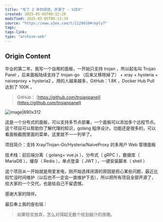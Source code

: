 ```yaml
---
title: "写了 2 年的项目，开源了 - V2EX"
created: 2025-05-05T00:12:29
modified: 2025-05-05T00:12:34
source: "https://www.v2ex.com/t/1129610#reply7"
tags:
tags-link:
type: "archive-web"
---
```


## Origin Content

毕业的第二年，我写一个自用的面板，一开始只支持 trojan ，所以起名叫 Trojan Panel ，后来面板陆续支持了 trojan-go （后来又移除掉了） + xray + hysteria + naiveproxy + hysteria2 。用的人越来越多，GitHub：1.8K ，Docker Hub Pull 达到了 100K 。

> GitHub： [https://github.com/trojanpanel](https://github.com/trojanpanel)

![image|690x312](https://imgur.com/qSr8CSK.png)

这是一个分布式的面板，可以支持多节点部署，一个面板可以添加多个远程节点。这个项目可以帮助你了解代理的知识，golang 程序设计。功能还是很多的，可以看面板截图里面的菜单，这里就不一一列举了。

项目简介：支持 Xray/Trojan-Go/Hysteria/NaiveProxy 的多用户 Web 管理面板

技术栈：前后端分离（ golang+ vue.js ），分布式（ gRPC ），数据库（ MariaDB ），缓存（ Redis ），单点登录（ JWT ），一键安装脚本（ shell ）

这个项目从一开始就是用爱发电，刚开始选择闭源的原因是担心某些问题，最近比较忙没时间维护（以后也不一定会一直维护下去），所以把所有项目全部开源了，给大家的一个交代，也是给自己不留遗憾。

感谢大家的陪伴。

最后奉上我的座右铭：

> 如果轻言放弃，怎么对得起无数个绞劲脑汁的夜晚。
